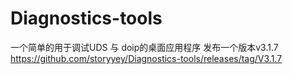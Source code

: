 # Diagnostics-tools
一个简单的用于调试UDS 与 doip的桌面应用程序
发布一个版本v3.1.7
https://github.com/storyyey/Diagnostics-tools/releases/tag/V3.1.7
